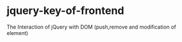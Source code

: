 # jquery-key-of-frontend
The Interaction of jQuery with DOM (push,remove and modification of element) 
